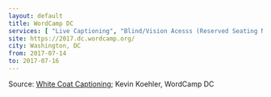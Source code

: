 ```yaml
---
layout: default
title: WordCamp DC
services: [ "Live Captioning", "Blind/Vision Acesss (Reserved Seating Near Stage)", "DeafBlind (Service Support Providers / Pro-Tactile Sign Language Interpreting) on Request", "Dietary Accommodation", "Child-Friendly Environment", "Mobility Access", "Nursing / Pumping Room", "Quiet/Rest Area", "Restrooms: All-Gender / Gender-Neutral", "Service Animals Welcome / Relief Area" ]
site: https://2017.dc.wordcamp.org/
city: Washington, DC
from: 2017-07-14
to: 2017-07-16
---
```


Source: [White Coat Captioning](http://www.whitecoatcaptioning.com/); Kevin Koehler, WordCamp DC
